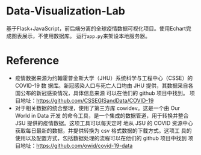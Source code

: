 # Data-Visualization-Lab
基于Flask+JavaScript，前后端分离的全球疫情数据可视化项目。使用Echart完成图表展示，不使用数据库。
运行`app.py`来架设本地服务器。
# Reference
- 疫情数据来源为约翰霍普金斯大学（JHU）系统科学与工程中心（CSSE）的 COVID-19 数
据库。新冠感染人口与死亡人口均由 JHU 提供，其数据采自各国公布的新冠感染情况，具体信息来源
可以在他们的 github 项目中找到。
项目地址：https://github.com/CSSEGISandData/COVID-19
- 对于相关数据的统合整理，使用了第三方库 cowidev。这是一个由 Our World in Data 开发
的命令工具，是一个集成的数据管道，用于转换并整合 JSU 提供的疫情数据。这项工具可以每天定时
地从 JSU 的 COVID 资源中心获取每日最新的数据，并提供转换为 csv 格式数据的下载方式。这项工
具的使用以及配置方式，包括数据处理的流程可以在他们的 github 项目中找到
项目地址：https://github.com/owid/covid-19-data
